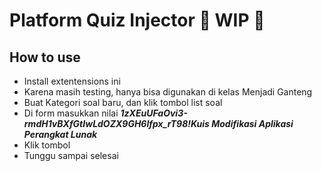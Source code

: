 # Platform Quiz Injector :construction: WIP :construction:

## How to use

- Install extentensions ini
- Karena masih testing, hanya bisa digunakan di kelas Menjadi Ganteng
- Buat Kategori soal baru, dan klik tombol list soal
- Di form masukkan nilai **_1zXEuUFaOvi3-rmdH1vBXfGtIwLdOZX9GH6lfpx_rT98!Kuis Modifikasi Aplikasi Perangkat Lunak_**
- Klik tombol
- Tunggu sampai selesai

